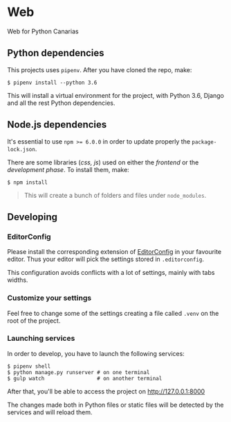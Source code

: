 # Web

Web for Python Canarias

## Python dependencies

This projects uses `pipenv`. After you have cloned the repo, make:

~~~console
$ pipenv install --python 3.6
~~~

This will install a virtual environment for the project, with Python 3.6, Django and all the rest Python dependencies.

## Node.js dependencies

It's essential to use `npm >= 6.0.0` in order to update properly the `package-lock.json`.

There are some libraries (*css, js*) used on either the *frontend* or the *development phase*. To install them, make:

~~~console
$ npm install
~~~

> This will create a bunch of folders and files under `node_modules`.

## Developing

### EditorConfig

Please install the corresponding extension of [EditorConfig](https://editorconfig.org/) in your favourite editor. Thus your editor will pick the settings stored in `.editorconfig`.

This configuration avoids conflicts with a lot of settings, mainly with tabs widths.

### Customize your settings

Feel free to change some of the settings creating a file called `.venv` on the root of the project.

### Launching services

In order to develop, you have to launch the following services:

~~~console
$ pipenv shell
$ python manage.py runserver # on one terminal
$ gulp watch                 # on another terminal
~~~

After that, you'll be able to access the project on http://127.0.0.1:8000

The changes made both in Python files or static files will be detected by the services and will reload them.
